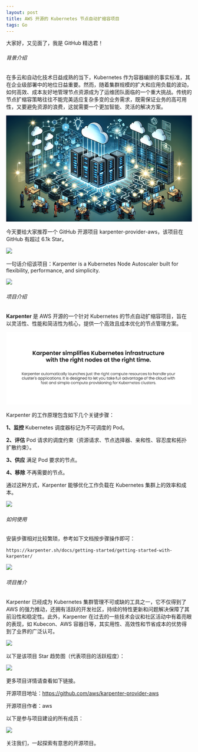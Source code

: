 ```yaml
---
layout: post
title: AWS 开源的 Kubernetes 节点自动扩缩容项目
tags: Go
---
```


大家好，又见面了，我是 GitHub 精选君！

###### 背景介绍

在多云和自动化技术日益成熟的当下，Kubernetes 作为容器编排的事实标准，其在企业级部署中的地位日益重要。然而，随着集群规模的扩大和应用负载的波动，如何高效、成本友好地管理节点资源成为了运维团队面临的一个重大挑战。传统的节点扩缩容策略往往不能完美适应复杂多变的业务需求，既需保证业务的高可用性，又要避免资源的浪费，这就需要一个更加智能、灵活的解决方案。

![](https://raw.githubusercontent.com/ZhuPeng/pic/master/mac/compress_tmp-a04bc6fad94372db10161ac8279b8e28.png)

今天要给大家推荐一个 GitHub 开源项目 karpenter-provider-aws，该项目在 GitHub 有超过 6.1k Star。

![](https://stats.deeptrain.net/repo/aws/karpenter-provider-aws/?theme=light)

一句话介绍该项目：Karpenter is a Kubernetes Node Autoscaler built for flexibility, performance, and simplicity.


![](https://raw.githubusercontent.com/aws/karpenter-provider-aws/master/website/static/banner.png)


###### 项目介绍

**Karpenter** 是 AWS 开源的一个针对 Kubernetes 的节点自动扩缩容项目，旨在以灵活性、性能和简洁性为核心，提供一个高效且成本优化的节点管理方案。

![](https://raw.githubusercontent.com/ZhuPeng/pic/master/images/compress_image-20240618224440839.png)

Karpenter 的工作原理包含如下几个关键步骤：

**1、监控** Kubernetes 调度器标记为不可调度的 Pod。

**2、评估** Pod 请求的调度约束（资源请求、节点选择器、亲和性、容忍度和拓扑扩散约束）。

**3、供应** 满足 Pod 要求的节点。

**4、移除** 不再需要的节点。

通过这种方式，Karpenter 能够优化工作负载在 Kubernetes 集群上的效率和成本。

![](/Users/zhupeng/Work/git/zhupeng.github.io/images/image-20240618224530057.png)

###### 如何使用

安装步骤相对比较繁琐，参考如下文档按步骤操作即可：

```shell
https://karpenter.sh/docs/getting-started/getting-started-with-karpenter/
```

![](/Users/zhupeng/Work/git/zhupeng.github.io/images/image-20240618224854609.png)

###### 项目推介

Karpenter 已经成为 Kubernetes 集群管理不可或缺的工具之一，它不仅得到了 AWS 的强力推动，还拥有活跃的开发社区，持续的特性更新和问题解决保障了其前沿性和稳定性。此外，Karpenter 在过去的一些技术会议和社区活动中有着亮眼的表现，如 Kubecon、AWS 容器日等，其实用性、高效性和节省成本的优势得到了业界的广泛认可。

![](/Users/zhupeng/Work/git/zhupeng.github.io/images/image-20240618224943804.png)

以下是该项目 Star 趋势图（代表项目的活跃程度）：

![](https://api.star-history.com/svg?repos=aws/karpenter-provider-aws&type=Timeline)

更多项目详情请查看如下链接。

开源项目地址：https://github.com/aws/karpenter-provider-aws 

开源项目作者：aws

以下是参与项目建设的所有成员：

![](https://contrib.rocks/image?repo=aws/karpenter-provider-aws)

关注我们，一起探索有意思的开源项目。

